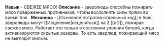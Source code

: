 **Навык** - СВЕЖЕЕ МЯСО!
**Описание** - зверолюды способны пожирать мясо поверженных противников, чтобы восполнять силы прямо во время боя. 
**Механика** - [[Основное|потратив отдельный ход]] в бою, зверолюды могут [[Исцеление|исцеляться]] на 2 [[dD]], пожирая свежее мясо. Работает это только в состоянии упоения битвой, когда активизируются скрытые резервы. То есть зверлюд, пожирающий мясо не выглядит милым.